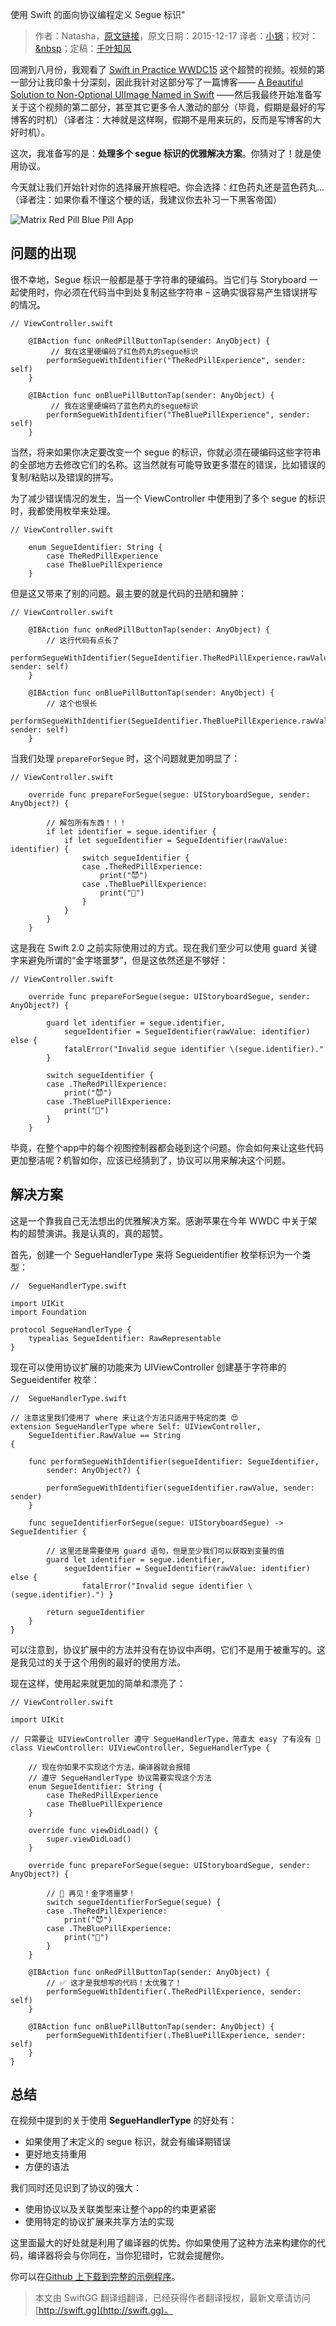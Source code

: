 使用 Swift 的面向协议编程定义 Segue 标识"

> 作者：Natasha，[原文链接](https://www.natashatherobot.com/protocol-oriented-segue-identifiers-swift/)，原文日期：2015-12-17
> 译者：[小锅](http://www.swiftyper.com)；校对：[&nbsp](https://github.com/initiOSJava)；定稿：[千叶知风](http://weibo.com/xiaoxxiao)
  









回溯到八月份，我观看了 [Swift in Practice WWDC15](https://developer.apple.com/videos/play/wwdc2015-411/) 这个超赞的视频。视频的第一部分让我印象十分深刻，因此我针对这部分写了一篇博客—— [A Beautiful Solution to Non-Optional UIImage Named in Swift](http://natashatherobot.com/non-optional-uiimage-named-swift/) ——然后我最终开始准备写关于这个视频的第二部分，甚至其它更多令人激动的部分（毕竟，假期是最好的写博客的时机）（译者注：大神就是这样啊，假期不是用来玩的，反而是写博客的大好时机）。



这次，我准备写的是：**处理多个 segue 标识的优雅解决方案**。你猜对了！就是使用协议。

今天就让我们开始针对你的选择展开旅程吧。你会选择：红色药丸还是蓝色药丸...（译者注：如果你看不懂这个梗的话，我建议你去补习一下黑客帝国）

![Matrix Red Pill Blue Pill App](http://swift.gg/img/articles/protocol-oriented-segue-identifiers-swift/Simulator-Screen-Shot-Dec-18-2015-3.35.43-PM-768x432.png1454286916.1355195)

## 问题的出现

很不幸地，Segue 标识一般都是基于字符串的硬编码。当它们与 Storyboard 一起使用时，你必须在代码当中到处复制这些字符串 – 这确实很容易产生错误拼写的情况。

    
    // ViewController.swift
        
        @IBAction func onRedPillButtonTap(sender: AnyObject) {
        	 // 我在这里硬编码了红色药丸的segue标识
            performSegueWithIdentifier("TheRedPillExperience", sender: self)
        }
     
        @IBAction func onBluePillButtonTap(sender: AnyObject) {
        	 // 我在这里硬编码了蓝色药丸的segue标识
            performSegueWithIdentifier("TheBluePillExperience", sender: self)
        }

当然，将来如果你决定要改变一个 segue 的标识，你就必须在硬编码这些字符串的全部地方去修改它们的名称。这当然就有可能导致更多潜在的错误，比如错误的复制/粘贴以及错误的拼写。

为了减少错误情况的发生，当一个 ViewController 中使用到了多个 segue 的标识时，我都使用枚举来处理。

    
    // ViewController.swift
     
        enum SegueIdentifier: String {
            case TheRedPillExperience
            case TheBluePillExperience
        }

但是这又带来了别的问题。最主要的就是代码的丑陋和臃肿：

    
    // ViewController.swift
        
        @IBAction func onRedPillButtonTap(sender: AnyObject) {
            // 这行代码有点长了
            performSegueWithIdentifier(SegueIdentifier.TheRedPillExperience.rawValue, sender: self)
        }
     
        @IBAction func onBluePillButtonTap(sender: AnyObject) {
            // 这个也很长
            performSegueWithIdentifier(SegueIdentifier.TheBluePillExperience.rawValue, sender: self)
        }

当我们处理 `prepareForSegue` 时，这个问题就更加明显了：

    
    // ViewController.swift
     
        override func prepareForSegue(segue: UIStoryboardSegue, sender: AnyObject?) {
            
            // 解包所有东西！！！
            if let identifier = segue.identifier {
                if let segueIdentifier = SegueIdentifier(rawValue: identifier) {
                    switch segueIdentifier {
                    case .TheRedPillExperience:
                        print("😈")
                    case .TheBluePillExperience:
                        print("👼")
                    }
                }
            }
        }

这是我在 Swift 2.0 之前实际使用过的方式。现在我们至少可以使用 guard 关键字来避免所谓的“金字塔噩梦”，但是这依然还是不够好：

    
    // ViewController.swift
    
        override func prepareForSegue(segue: UIStoryboardSegue, sender: AnyObject?) {
            
            guard let identifier = segue.identifier,
                segueIdentifier = SegueIdentifier(rawValue: identifier) else {
                fatalError("Invalid segue identifier \(segue.identifier)."
            }
            
            switch segueIdentifier {
            case .TheRedPillExperience:
                print("😈")
            case .TheBluePillExperience:
                print("👼")
            }
        }

毕竟，在整个app中的每个视图控制器都会碰到这个问题。你会如何来让这些代码更加整洁呢？机智如你，应该已经猜到了，协议可以用来解决这个问题。

## 解决方案

这是一个靠我自己无法想出的优雅解决方案。感谢苹果在今年 WWDC 中关于架构的超赞演讲。我是认真的，真的超赞。

首先，创建一个 SegueHandlerType 来将 Segueidentifier 枚举标识为一个类型：

    
    //  SegueHandlerType.swift
     
    import UIKit
    import Foundation
     
    protocol SegueHandlerType {
        typealias SegueIdentifier: RawRepresentable
    }

现在可以使用协议扩展的功能来为 UIViewController 创建基于字符串的 Segueidentifer 枚举：

    
    //  SegueHandlerType.swift
     
    // 注意这里我们使用了 where 来让这个方法只适用于特定的类 😍
    extension SegueHandlerType where Self: UIViewController,
        SegueIdentifier.RawValue == String
    {
        
        func performSegueWithIdentifier(segueIdentifier: SegueIdentifier,
            sender: AnyObject?) {
            
            performSegueWithIdentifier(segueIdentifier.rawValue, sender: sender)
        }
        
        func segueIdentifierForSegue(segue: UIStoryboardSegue) -> SegueIdentifier {
            
            // 这里还是需要使用 guard 语句，但是至少我们可以获取到变量的值  
            guard let identifier = segue.identifier,
                segueIdentifier = SegueIdentifier(rawValue: identifier) else { 
                    fatalError("Invalid segue identifier \(segue.identifier).") }
            
            return segueIdentifier
        }
    }

可以注意到，协议扩展中的方法并没有在协议中声明，它们不是用于被重写的。这是我见过的关于这个用例的最好的使用方法。

现在这样，使用起来就更加的简单和漂亮了：

    
    // ViewController.swift
     
    import UIKit
     
    // 只需要让 UIViewController 遵守 SegueHandlerType，简直太 easy 了有没有 🎂
    class ViewController: UIViewController, SegueHandlerType {
     
        // 现在你如果不实现这个方法，编译器就会报错
        // 遵守 SegueHandlerType 协议需要实现这个方法
        enum SegueIdentifier: String {
            case TheRedPillExperience
            case TheBluePillExperience
        }
        
        override func viewDidLoad() {
            super.viewDidLoad()
        }
        
        override func prepareForSegue(segue: UIStoryboardSegue, sender: AnyObject?) {
            
            // 🎉 再见！金字塔噩梦！
            switch segueIdentifierForSegue(segue) {
            case .TheRedPillExperience:
                print("😈")
            case .TheBluePillExperience:
                print("👼")
            }
        }
        
        @IBAction func onRedPillButtonTap(sender: AnyObject) {
            // ✅ 这才是我想写的代码！太优雅了！
            performSegueWithIdentifier(.TheRedPillExperience, sender: self)
        }
     
        @IBAction func onBluePillButtonTap(sender: AnyObject) {
            performSegueWithIdentifier(.TheBluePillExperience, sender: self)
        }
    }

## 总结

在视频中提到的关于使用 **SegueHandlerType** 的好处有：

* 如果使用了未定义的 segue 标识，就会有编译期错误
* 更好地支持重用
* 方便的语法

我们同时还见识到了协议的强大：

* 使用协议以及关联类型来让整个app的约束更紧密
* 使用特定的协议扩展来共享方法的实现

这里面最大的好处就是利用了编译器的优势。你如果使用了这种方法来构建你的代码，编译器将会与你同在，当你犯错时，它就会提醒你。

你可以在[Github 上下载到完整的示例程序](https://github.com/NatashaTheRobot/POSegueIdentifiers)。
> 本文由 SwiftGG 翻译组翻译，已经获得作者翻译授权，最新文章请访问 [http://swift.gg](http://swift.gg)。